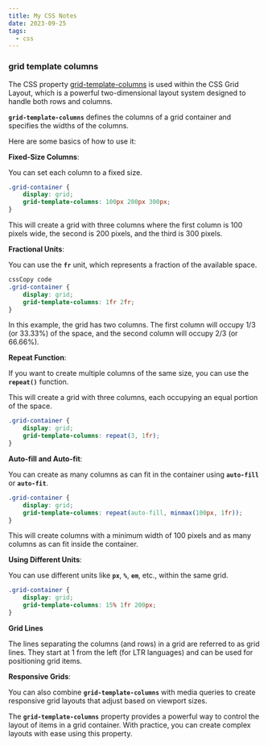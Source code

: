 ```yaml
---
title: My CSS Notes
date: 2023-09-25
tags:
  - css
---
```


### grid template columns


The CSS property [grid-template-columns](https://developer.mozilla.org/en-US/docs/Web/CSS/grid-template-columns) is used within the CSS Grid Layout, which is a powerful two-dimensional layout system designed to handle both rows and columns.


**`grid-template-columns`** defines the columns of a grid container and specifies the widths of the columns.


Here are some basics of how to use it:


**Fixed-Size Columns**:


You can set each column to a fixed size.


```css
.grid-container {
    display: grid;
    grid-template-columns: 100px 200px 300px;
}
```


This will create a grid with three columns where the first column is 100 pixels wide, the second is 200 pixels, and the third is 300 pixels.


**Fractional Units**:


You can use the **`fr`** unit, which represents a fraction of the available space.


```css
cssCopy code
.grid-container {
    display: grid;
    grid-template-columns: 1fr 2fr;
}


```


In this example, the grid has two columns. The first column will occupy 1/3 (or 33.33%) of the space, and the second column will occupy 2/3 (or 66.66%).


**Repeat Function**:


If you want to create multiple columns of the same size, you can use the **`repeat()`** function.


This will create a grid with three columns, each occupying an equal portion of the space.


```css
.grid-container {
    display: grid;
    grid-template-columns: repeat(3, 1fr);
}
```


**Auto-fill and Auto-fit**:


You can create as many columns as can fit in the container using **`auto-fill`** or **`auto-fit`**.


```css
.grid-container {
    display: grid;
    grid-template-columns: repeat(auto-fill, minmax(100px, 1fr));
}
```


This will create columns with a minimum width of 100 pixels and as many columns as can fit inside the container.


**Using Different Units**:


You can use different units like **`px`**, **`%`**, **`em`**, etc., within the same grid.


```css
.grid-container {
    display: grid;
    grid-template-columns: 15% 1fr 200px;
}
```


**Grid Lines**


The lines separating the columns (and rows) in a grid are referred to as grid lines. They start at 1 from the left (for LTR languages) and can be used for positioning grid items.


**Responsive Grids**:


You can also combine **`grid-template-columns`** with media queries to create responsive grid layouts that adjust based on viewport sizes.


The **`grid-template-columns`** property provides a powerful way to control the layout of items in a grid container. With practice, you can create complex layouts with ease using this property.


